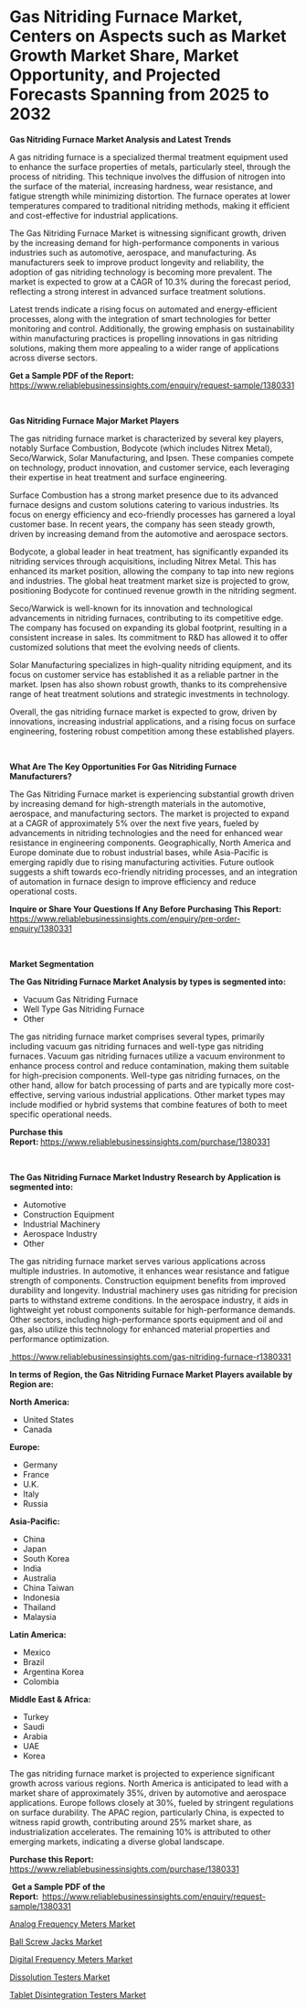 <p><h1>Gas Nitriding Furnace Market, Centers on Aspects such as Market Growth Market Share, Market Opportunity, and Projected Forecasts Spanning from 2025 to 2032</h1></p><p><strong>Gas Nitriding Furnace Market Analysis and Latest Trends</strong></p>
<p><p>A gas nitriding furnace is a specialized thermal treatment equipment used to enhance the surface properties of metals, particularly steel, through the process of nitriding. This technique involves the diffusion of nitrogen into the surface of the material, increasing hardness, wear resistance, and fatigue strength while minimizing distortion. The furnace operates at lower temperatures compared to traditional nitriding methods, making it efficient and cost-effective for industrial applications.</p><p>The Gas Nitriding Furnace Market is witnessing significant growth, driven by the increasing demand for high-performance components in various industries such as automotive, aerospace, and manufacturing. As manufacturers seek to improve product longevity and reliability, the adoption of gas nitriding technology is becoming more prevalent. The market is expected to grow at a CAGR of 10.3% during the forecast period, reflecting a strong interest in advanced surface treatment solutions.</p><p>Latest trends indicate a rising focus on automated and energy-efficient processes, along with the integration of smart technologies for better monitoring and control. Additionally, the growing emphasis on sustainability within manufacturing practices is propelling innovations in gas nitriding solutions, making them more appealing to a wider range of applications across diverse sectors.</p></p>
<p><strong>Get a Sample PDF of the Report:&nbsp;</strong> <a href="https://www.reliablebusinessinsights.com/enquiry/request-sample/1380331?utm_campaign=75&utm_medium=2&utm_source=Github&utm_content=ia&utm_term=11042025&utm_id=gas-nitriding-furnace">https://www.reliablebusinessinsights.com/enquiry/request-sample/1380331</a></p>
<p>&nbsp;</p>
<p><strong>Gas Nitriding Furnace Major Market Players</strong></p>
<p><p>The gas nitriding furnace market is characterized by several key players, notably Surface Combustion, Bodycote (which includes Nitrex Metal), Seco/Warwick, Solar Manufacturing, and Ipsen. These companies compete on technology, product innovation, and customer service, each leveraging their expertise in heat treatment and surface engineering.</p><p>Surface Combustion has a strong market presence due to its advanced furnace designs and custom solutions catering to various industries. Its focus on energy efficiency and eco-friendly processes has garnered a loyal customer base. In recent years, the company has seen steady growth, driven by increasing demand from the automotive and aerospace sectors.</p><p>Bodycote, a global leader in heat treatment, has significantly expanded its nitriding services through acquisitions, including Nitrex Metal. This has enhanced its market position, allowing the company to tap into new regions and industries. The global heat treatment market size is projected to grow, positioning Bodycote for continued revenue growth in the nitriding segment.</p><p>Seco/Warwick is well-known for its innovation and technological advancements in nitriding furnaces, contributing to its competitive edge. The company has focused on expanding its global footprint, resulting in a consistent increase in sales. Its commitment to R&D has allowed it to offer customized solutions that meet the evolving needs of clients.</p><p>Solar Manufacturing specializes in high-quality nitriding equipment, and its focus on customer service has established it as a reliable partner in the market. Ipsen has also shown robust growth, thanks to its comprehensive range of heat treatment solutions and strategic investments in technology.</p><p>Overall, the gas nitriding furnace market is expected to grow, driven by innovations, increasing industrial applications, and a rising focus on surface engineering, fostering robust competition among these established players.</p></p>
<p>&nbsp;</p>
<p><strong>What Are The Key Opportunities For Gas Nitriding Furnace Manufacturers?</strong></p>
<p><p>The Gas Nitriding Furnace market is experiencing substantial growth driven by increasing demand for high-strength materials in the automotive, aerospace, and manufacturing sectors. The market is projected to expand at a CAGR of approximately 5% over the next five years, fueled by advancements in nitriding technologies and the need for enhanced wear resistance in engineering components. Geographically, North America and Europe dominate due to robust industrial bases, while Asia-Pacific is emerging rapidly due to rising manufacturing activities. Future outlook suggests a shift towards eco-friendly nitriding processes, and an integration of automation in furnace design to improve efficiency and reduce operational costs.</p></p>
<p><strong>Inquire or Share Your Questions If Any Before Purchasing This Report:</strong> <a href="https://www.reliablebusinessinsights.com/enquiry/pre-order-enquiry/1380331?utm_campaign=75&utm_medium=2&utm_source=Github&utm_content=ia&utm_term=11042025&utm_id=gas-nitriding-furnace">https://www.reliablebusinessinsights.com/enquiry/pre-order-enquiry/1380331</a></p>
<p>&nbsp;</p>
<p><strong>Market Segmentation</strong></p>
<p><strong>The Gas Nitriding Furnace Market Analysis by types is segmented into:</strong></p>
<p><ul><li>Vacuum Gas Nitriding Furnace</li><li>Well Type Gas Nitriding Furnace</li><li>Other</li></ul></p>
<p><p>The gas nitriding furnace market comprises several types, primarily including vacuum gas nitriding furnaces and well-type gas nitriding furnaces. Vacuum gas nitriding furnaces utilize a vacuum environment to enhance process control and reduce contamination, making them suitable for high-precision components. Well-type gas nitriding furnaces, on the other hand, allow for batch processing of parts and are typically more cost-effective, serving various industrial applications. Other market types may include modified or hybrid systems that combine features of both to meet specific operational needs.</p></p>
<p><strong>Purchase this Report:&nbsp;</strong><a href="https://www.reliablebusinessinsights.com/purchase/1380331?utm_campaign=75&utm_medium=2&utm_source=Github&utm_content=ia&utm_term=11042025&utm_id=gas-nitriding-furnace">https://www.reliablebusinessinsights.com/purchase/1380331</a></p>
<p>&nbsp;</p>
<p><strong>The Gas Nitriding Furnace Market Industry Research by Application is segmented into:</strong></p>
<p><ul><li>Automotive</li><li>Construction Equipment</li><li>Industrial Machinery</li><li>Aerospace Industry</li><li>Other</li></ul></p>
<p><p>The gas nitriding furnace market serves various applications across multiple industries. In automotive, it enhances wear resistance and fatigue strength of components. Construction equipment benefits from improved durability and longevity. Industrial machinery uses gas nitriding for precision parts to withstand extreme conditions. In the aerospace industry, it aids in lightweight yet robust components suitable for high-performance demands. Other sectors, including high-performance sports equipment and oil and gas, also utilize this technology for enhanced material properties and performance optimization.</p></p>
<p><a href="https://www.reliablebusinessinsights.com/gas-nitriding-furnace-r1380331?utm_campaign=75&utm_medium=2&utm_source=Github&utm_content=ia&utm_term=11042025&utm_id=gas-nitriding-furnace">&nbsp;https://www.reliablebusinessinsights.com/gas-nitriding-furnace-r1380331</a></p>
<p><strong>In terms of Region, the Gas Nitriding Furnace Market Players available by Region are:</strong></p>
<p>
    <p> <strong> North America: </strong>
        <ul>
            <li>United States</li>
            <li>Canada</li>
        </ul>
        </p> 
    <p> <strong> Europe: </strong>
        <ul>
            <li>Germany</li>
            <li>France</li>
            <li>U.K.</li>
            <li>Italy</li>
            <li>Russia</li>
        </ul>
        </p> 
    <p> <strong> Asia-Pacific: </strong>
        <ul>
            <li>China</li>
            <li>Japan</li>
            <li>South Korea</li>
            <li>India</li>
            <li>Australia</li>
            <li>China Taiwan</li>
            <li>Indonesia</li>
            <li>Thailand</li>
            <li>Malaysia</li>
        </ul>
        </p> 
    <p> <strong> Latin America: </strong>
        <ul>
            <li>Mexico</li>
            <li>Brazil</li>
            <li>Argentina Korea</li>
            <li>Colombia</li>
        </ul>
        </p> 
    <p> <strong> Middle East & Africa: </strong>
        <ul>
            <li>Turkey</li>
            <li>Saudi</li>
            <li>Arabia</li>
            <li>UAE</li>
            <li>Korea</li>
        </ul>
    </p>
    </p>
<p><p>The gas nitriding furnace market is projected to experience significant growth across various regions. North America is anticipated to lead with a market share of approximately 35%, driven by automotive and aerospace applications. Europe follows closely at 30%, fueled by stringent regulations on surface durability. The APAC region, particularly China, is expected to witness rapid growth, contributing around 25% market share, as industrialization accelerates. The remaining 10% is attributed to other emerging markets, indicating a diverse global landscape.</p></p>
<p><strong>Purchase this Report: </strong><a href="https://www.reliablebusinessinsights.com/purchase/1380331?utm_campaign=75&utm_medium=2&utm_source=Github&utm_content=ia&utm_term=11042025&utm_id=gas-nitriding-furnace">https://www.reliablebusinessinsights.com/purchase/1380331</a></p>
<p>&nbsp;<strong>Get a Sample PDF of the Report:&nbsp;&nbsp;</strong><a href="https://www.reliablebusinessinsights.com/enquiry/request-sample/1380331?utm_campaign=75&utm_medium=2&utm_source=Github&utm_content=ia&utm_term=11042025&utm_id=gas-nitriding-furnace">https://www.reliablebusinessinsights.com/enquiry/request-sample/1380331</a></p>
<p><strong></strong></p>
<p><p><a href="https://github.com/bilkbitsch/Market-Research-Report-List-1/blob/main/analog-frequency-meters-market.md?utm_campaign=75&utm_medium=2&utm_source=Github&utm_content=ia&utm_term=11042025&utm_id=gas-nitriding-furnace">Analog Frequency Meters Market</a></p><p><a href="https://github.com/alekitanis/Market-Research-Report-List-1/blob/main/ball-screw-jacks-market.md?utm_campaign=75&utm_medium=2&utm_source=Github&utm_content=ia&utm_term=11042025&utm_id=gas-nitriding-furnace">Ball Screw Jacks Market</a></p><p><a href="https://github.com/hirtzhulstsq/Market-Research-Report-List-1/blob/main/digital-frequency-meters-market.md?utm_campaign=75&utm_medium=2&utm_source=Github&utm_content=ia&utm_term=11042025&utm_id=gas-nitriding-furnace">Digital Frequency Meters Market</a></p><p><a href="https://github.com/vaeilabin/Market-Research-Report-List-1/blob/main/dissolution-testers-market.md?utm_campaign=75&utm_medium=2&utm_source=Github&utm_content=ia&utm_term=11042025&utm_id=gas-nitriding-furnace">Dissolution Testers Market</a></p><p><a href="https://github.com/kumadenthela/Market-Research-Report-List-1/blob/main/tablet-disintegration-testers-market.md?utm_campaign=75&utm_medium=2&utm_source=Github&utm_content=ia&utm_term=11042025&utm_id=gas-nitriding-furnace">Tablet Disintegration Testers Market</a></p></p>